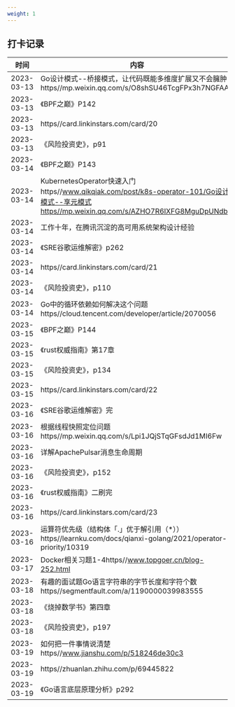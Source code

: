 ```yaml
---
weight: 1
---
```


## 打卡记录

|时间|内容|
 |----|----| 
|2023-03-13|Go设计模式--桥接模式，让代码既能多维度扩展又不会臃肿https//mp.weixin.qq.com/s/O8shSU46TcgFPx3h7NGFAA|
|2023-03-13|《BPF之巅》P142|
|2023-03-13|https//card.linkinstars.com/card/20|
|2023-03-13|《风险投资史》，p91|
|2023-03-14|《BPF之巅》P143|
|2023-03-14|KubernetesOperator快速入门https//www.qikqiak.com/post/k8s-operator-101/Go设计模式--享元模式https//mp.weixin.qq.com/s/AZHO7R6IXFG8MguDpUNdbw|
|2023-03-14|工作十年，在腾讯沉淀的高可用系统架构设计经验|
|2023-03-14|《SRE谷歌运维解密》p262|
|2023-03-14|https//card.linkinstars.com/card/21|
|2023-03-14|《风险投资史》，p110|
|2023-03-14|Go中的循环依赖如何解决这个问题https//cloud.tencent.com/developer/article/2070056|
|2023-03-15|《BPF之巅》P144|
|2023-03-15|《rust权威指南》第17章|
|2023-03-15|《风险投资史》，p134|
|2023-03-15|https//card.linkinstars.com/card/22|
|2023-03-16|《SRE谷歌运维解密》完|
|2023-03-16|根据线程快照定位问题https//mp.weixin.qq.com/s/Lpi1JQjSTqGFsdJd1MI6Fw|
|2023-03-16|详解ApachePulsar消息生命周期|
|2023-03-16|《风险投资史》，p152|
|2023-03-16|《rust权威指南》二刷完|
|2023-03-16|https//card.linkinstars.com/card/23|
|2023-03-16|运算符优先级（结构体「.」优于解引用（*））https//learnku.com/docs/qianxi-golang/2021/operator-priority/10319|
|2023-03-17|Docker相关习题1-4https//www.topgoer.cn/blog-252.html|
|2023-03-18|有趣的面试题Go语言字符串的字节长度和字符个数https//segmentfault.com/a/1190000039983555|
|2023-03-18|《烧掉数学书》第四章|
|2023-03-18|《风险投资史》，p197|
|2023-03-19|如何把一件事情说清楚https//www.jianshu.com/p/518246de30c3|
|2023-03-19|https//zhuanlan.zhihu.com/p/69445822|
|2023-03-19|《Go语言底层原理分析》p292|